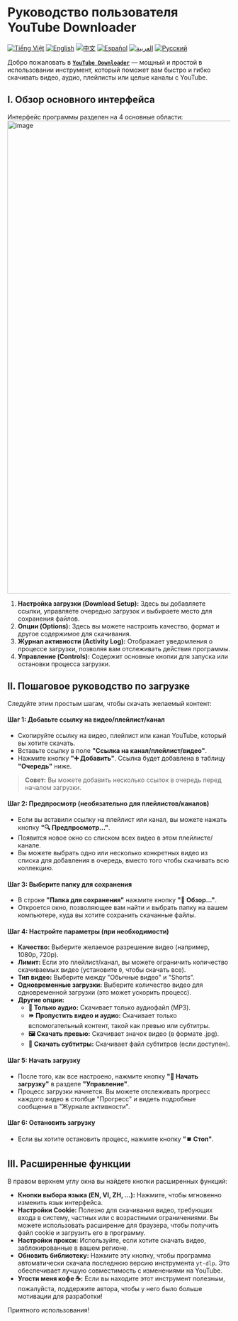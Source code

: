 # Руководство пользователя YouTube Downloader
[![Tiếng Việt](https://img.shields.io/badge/Tiếng%20Việt-green)](README_vi.md) [![English](https://img.shields.io/badge/English-blue)](README.md) [![中文](https://img.shields.io/badge/中文-red)](README_zh.md) [![Español](https://img.shields.io/badge/Español-orange)](README_es.md) [![العربية](https://img.shields.io/badge/العربية-grey)](README_ar.md) [![Русский](https://img.shields.io/badge/Русский-yellow)](README_ru.md)

Добро пожаловать в [**`YouTube Downloader`**](https://github.com/duckmartians/YouTube_Downloader/releases/) — мощный и простой в использовании инструмент, который поможет вам быстро и гибко скачивать видео, аудио, плейлисты или целые каналы с YouTube.

## **I. Обзор основного интерфейса**

Интерфейс программы разделен на 4 основные области:
<img width="1813" height="1064" alt="image" src="https://github.com/user-attachments/assets/6c2d87cc-3d40-4874-a4c1-fb9f9adb6411" />

1.  **Настройка загрузки (Download Setup):** Здесь вы добавляете ссылки, управляете очередью загрузок и выбираете место для сохранения файлов.
2.  **Опции (Options):** Здесь вы можете настроить качество, формат и другое содержимое для скачивания.
3.  **Журнал активности (Activity Log):** Отображает уведомления о процессе загрузки, позволяя вам отслеживать действия программы.
4.  **Управление (Controls):** Содержит основные кнопки для запуска или остановки процесса загрузки.

## **II. Пошаговое руководство по загрузке**

Следуйте этим простым шагам, чтобы скачать желаемый контент:

#### **Шаг 1: Добавьте ссылку на видео/плейлист/канал**
* Скопируйте ссылку на видео, плейлист или канал YouTube, который вы хотите скачать.
* Вставьте ссылку в поле **"Ссылка на канал/плейлист/видео"**.
* Нажмите кнопку **"➕ Добавить"**. Ссылка будет добавлена в таблицу **"Очередь"** ниже.
> **Совет:** Вы можете добавить несколько ссылок в очередь перед началом загрузки.

#### **Шаг 2: Предпросмотр (необязательно для плейлистов/каналов)**
* Если вы вставили ссылку на плейлист или канал, вы можете нажать кнопку **"🔍 Предпросмотр..."**.
* Появится новое окно со списком всех видео в этом плейлисте/канале.
* Вы можете выбрать одно или несколько конкретных видео из списка для добавления в очередь, вместо того чтобы скачивать всю коллекцию.

#### **Шаг 3: Выберите папку для сохранения**
* В строке **"Папка для сохранения"** нажмите кнопку **"📂 Обзор..."**.
* Откроется окно, позволяющее вам найти и выбрать папку на вашем компьютере, куда вы хотите сохранить скачанные файлы.

#### **Шаг 4: Настройте параметры (при необходимости)**
* **Качество:** Выберите желаемое разрешение видео (например, 1080p, 720p).
* **Лимит:** Если это плейлист/канал, вы можете ограничить количество скачиваемых видео (установите `0`, чтобы скачать все).
* **Тип видео:** Выберите между "Обычные видео" и "Shorts".
* **Одновременные загрузки:** Выберите количество видео для одновременной загрузки (это может ускорить процесс).
* **Другие опции:**
  * **🎵 Только аудио:** Скачивает только аудиофайл (MP3).
  * **⏩ Пропустить видео и аудио:** Скачивает только вспомогательный контент, такой как превью или субтитры.
  * **🖼️ Скачать превью:** Скачивает значок видео (в формате .jpg).
  * **📝 Скачать субтитры:** Скачивает файл субтитров (если доступен).

#### **Шаг 5: Начать загрузку**
* После того, как все настроено, нажмите кнопку **"🚀 Начать загрузку"** в разделе **"Управление"**.
* Процесс загрузки начнется. Вы можете отслеживать прогресс каждого видео в столбце "Прогресс" и видеть подробные сообщения в "Журнале активности".

#### **Шаг 6: Остановить загрузку**
* Если вы хотите остановить процесс, нажмите кнопку **"⏹️ Стоп"**.

## **III. Расширенные функции**

В правом верхнем углу окна вы найдете кнопки расширенных функций:
* **Кнопки выбора языка (EN, VI, ZH, ...):** Нажмите, чтобы мгновенно изменить язык интерфейса.
* **Настройки Cookie:** Полезно для скачивания видео, требующих входа в систему, частных или с возрастными ограничениями. Вы можете использовать расширение для браузера, чтобы получить файл cookie и загрузить его в программу.
* **Настройки прокси:** Используйте, если хотите скачать видео, заблокированные в вашем регионе.
* **Обновить библиотеку:** Нажмите эту кнопку, чтобы программа автоматически скачала последнюю версию инструмента `yt-dlp`. Это обеспечивает лучшую совместимость с изменениями на YouTube.
* **Угости меня кофе ☕:** Если вы находите этот инструмент полезным, пожалуйста, поддержите автора, чтобы у него было больше мотивации для разработки!

Приятного использования!
